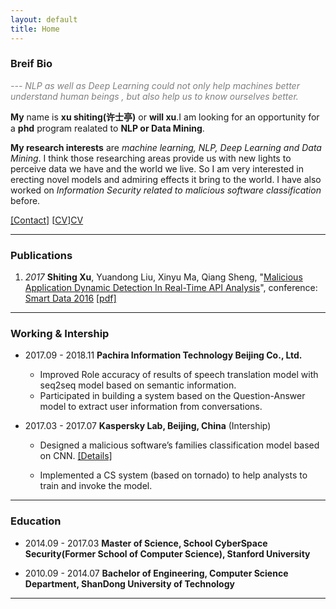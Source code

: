 ```yaml
---
layout: default
title: Home
---
```

### Breif Bio

<span style="color:grey"><i> --- NLP  as well as Deep Learning could not only help machines better understand human beings , but also help us to know ourselves better.</i></span>



**My** name is **xu shiting(许士亭)** or **will xu**.I am looking for an opportunity for a **phd** program realated to **NLP or Data Mining**.

**My research interests** are *machine learning, NLP, Deep Learning and Data Mining*. I think those researching areas provide us with new lights to perceive data we have and the world we live. So I am very interested in erecting novel models and admiring effects it bring to the world. I have also worked on *Information Security related to malicious software classification* before.


[[Contact]][mail] [[CV]][CV] 


***

### Publications

1. *2017* **Shiting Xu**, Yuandong Liu, Xinyu Ma, Qiang Sheng, "[Malicious Application Dynamic Detection In Real-Time API Analysis][paper1]", conference: [Smart Data 2016][smartData] [[pdf]][paper1 pdf]


***

### Working & Intership

- 2017.09 - 2018.11 **Pachira Information Technology Beijing Co., Ltd.**

    - Improved Role accuracy of results of speech translation model with seq2seq model based on semantic information.
    - Participated in building a system based on the Question-Answer model to extract user information from conversations.

<p/>

- 2017.03 - 2017.07    **Kaspersky Lab, Beijing, China** (Intership)

    - Designed a malicious software’s families classification model based on CNN.  [[Details]][kas blog]

    - Implemented a CS system (based on tornado) to help analysts to train and
invoke the model.        


***

### Education

- 2014.09 - 2017.03    **Master of Science, School CyberSpace Security(Former School of Computer Science), Stanford University**

- 2010.09 - 2014.07    **Bachelor of Engineering, Computer Science Department, ShanDong University of Technology**

***


[CV]: ../../../assets/pdf/willXu_cv.pdf
[paper1]:http://ieeexplore.ieee.org/document/7917194/
[smartData]:http://umc.uestc.edu.cn/conference/cybermatics2016/SmartData2016/index.php
[paper1 pdf]:../../../assets/pdf/paper/5880a788.pdf
[mail]:mailto:xvshiting@live.com "xvshiting@live.com"
[kas blog]: /2019/05/19/research-summary.html


